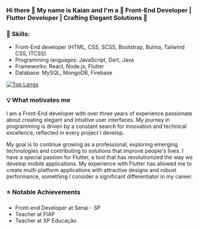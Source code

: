 

### Hi there 👋 My name is Kaian and I'm a 🚀 Front-End Developer | Flutter Developer | Crafting Elegant Solutions :rocket:

### :wrench: Skills:
- Front-End developer (HTML, CSS, SCSS, Bootstrap, Bulma, Tailwind CSS, ITCSS)
- Programming languages: JavaScript, Dart, Java
- Frameworks: React, Node.js, Flutter
- Database: MySQL, MongoDB, Firebase

[![Top Langs](https://github-readme-stats.vercel.app/api/top-langs/?username=KaianNovais&theme=radical)](https://github.com/seu_usuário/github-readme-stats)

### :bulb: What motivates me
I am a Front-End developer with over three years of experience passionate about creating elegant and intuitive user interfaces. My journey in programming is driven by a constant search for innovation and technical excellence, reflected in every project I develop.

My goal is to continue growing as a professional, exploring emerging technologies and contributing to solutions that improve people's lives. I have a special passion for Flutter, a tool that has revolutionized the way we develop mobile applications. My experience with Flutter has allowed me to create multi-platform applications with attractive designs and robust performance, something I consider a significant differentiator in my career.

### :star: Notable Achievements
- Front-end Developer at Senai - SP
- Teacher at FIAP
- Teacher at XP Educação







